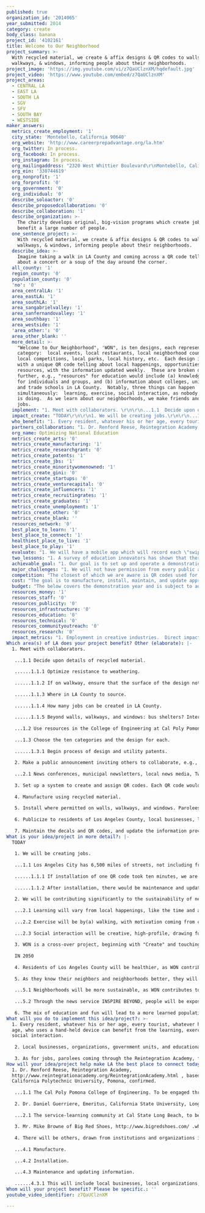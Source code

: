 ```yaml
---
published: true
organization_id: '2014065'
year_submitted: 2014
category: create
body_class: banana
project_id: '4102161'
title: Welcome to Our Neighborhood
project_summary: >-
  With recycled material, we create & affix designs & QR codes to walls,
  walkways, & windows, informing people about their neighborhoods.
project_image: 'https://img.youtube.com/vi/z7QaUClznXM/hqdefault.jpg'
project_video: 'https://www.youtube.com/embed/z7QaUClznXM'
project_areas:
  - CENTRAL LA
  - EAST LA
  - SOUTH LA
  - SGV
  - SFV
  - SOUTH BAY
  - WESTSIDE
maker_answers:
  metrics_create_employment: '1'
  city_state: 'Montebello, California 90640'
  org_website: 'http://www.careerprepadvantage.org/la.htm'
  org_twitter: In process.
  org_facebook: In process.
  org_instagram: In process.
  org_mailingaddress: "2320 West Whittier Boulevard\r\nMontebello, California 90640"
  org_ein: '330744619'
  org_nonprofit: '1'
  org_forprofit: '0'
  org_government: '0'
  org_individual: '0'
  describe_soloactor: '0'
  describe_proposedcollaboration: '0'
  describe_collaboration: '1'
  describe_organization: >-
    The charity develops original, big-vision programs which create jobs and
    benefit a large number of people.
  one_sentence_project: >-
    With recycled material, we create & affix designs & QR codes to walls,
    walkways, & windows, informing people about their neighborhoods.
  describe_idea: >-
    Imagine taking a walk in LA County and coming across a QR code telling you
    about a concert or a soup of the day around the corner.
  all_county: '1'
  region_county: '0'
  population_county: '0'
  'no': '0'
  area_centralLA: '1'
  area_eastLA: '1'
  area_southLA: '1'
  area_sangabrielvalley: '1'
  area_sanfernandovalley: '1'
  area_southbay: '1'
  area_westside: '1'
  'area_other:': '0'
  area_other_blank: ''
  more_detail: >-
    "Welcome to Our Neighborhood", 'WON", is ten designs, each representing a
    category:  local events, local restaurants, local neighborhood councils,
    local competitions, local parks, local history, etc.  Each design is matched
    with a unique QR code telling about local happenings, opportunities, and
    resources, with the information updated weekly.  These are broken down even
    further, e.g., "resources" for education would include (a) knowledge games
    for individuals and groups, and (b) information about colleges, universities
    and trade schools in LA County.  Notably, three things can happen
    simultaneously:  learning, exercise, social interaction, as nobody anywhere
    is doing.  As we learn about our neighborhoods, we make friends and create
    jobs.
  implement: "1. Meet with collaborators. \r\n\r\n...1.1  Decide upon details of recycled material. \r\n\r\n......1.1.1  Optimize resistance to weathering.\r\n\r\n......1.1.2  If on walkway, ensure that the surface of the design not be slippery.\r\n\r\n......1.1.3  Where in LA County to source. \r\n\r\n......1.1.4 How many jobs can be created in LA County.\r\n\r\n......1.1.5  Beyond walls, walkways, and windows:  bus shelters?  Interior corridors?  Other appropriate locations?\r\n\r\n...1.2  Use resources in the College of Engineering at Cal Poly Pomona to set up manufacturing process.\r\n \r\n...1.3  Choose the ten categories and the design for each.\r\n\r\n......1.3.1 Begin process of design and utility patents.\r\n\r\n2. Make a public announcement inviting others to collaborate, e.g., local businesses, local organizations, educational institutions, local governments.\r\n\r\n...2.1  News conferences, municipal newsletters, local news media, Twitter, Facebook, Instagram, college and school clubs, etc.\r\n\r\n3. Set up a system to create and assign QR codes.  Each QR code would be unique, enabling the management team to convey and update a unique message.  Yet, a cluster of QR codes, that is, those in the same neighborhood, would have a neighborhood identification marker.\r\n \r\n4. Manufacture using recycled material.\r\n\r\n5. Install where permitted on walls, walkways, and windows.  Parolees graduating from the Reintegration Academy at Cal Poly Pomona will be given jobs, as will others.\r\n\r\n6. Publicize to residents of Los Angeles County, local businesses, local organizations, local governments, others.\r\n\r\n7. Maintain the decals and QR codes, and update the information provided through the QR codes."
  impact_create: "TODAY\r\n\r\n1. We will be creating jobs.\r\n\r\n...1.1  Los Angeles City has 6,500 miles of streets, not including freeways, http://bss.lacity.org/resurfacing/ .  If (a) all of LA County is double that number and (b) QR codes could be put on each side of a street, a hundred feet apart, we would have 1,372,000 QR codes.  Assuming that half of the commercial districts and residential neighborhoods would not want the QR codes, we would have 686,000 QR codes.\r\n\r\n......1.1.1  If installation of one QR code took ten minutes, we are looking at 114,000 hours, approximately 57 full-time jobs over the course of a year.\r\n\r\n......1.1.2  After installation, there would be maintenance and updating of information.  Ten minutes per QR codes per week would necessitate about 6,000,000 hours over a year, creating approximately 3,000 long-term jobs.   \r\n\r\n2. We will be contributing significantly to the sustainability of neighborhoods by making learning, exercise, and social interaction fun.\r\n\r\n...2.1  Learning will vary from local happenings, like the time and address of a farmer's market to classroom priorities, \"STEM on the Street\".\r\n\r\n...2.2  Exercise will be by(a) walking, with motivation coming from clues behind succeeding QR codes leading to an answer, (b) contests where foot or bicycle speed would be essential.\r\n\r\n...2.3  Social interaction will be creative, high-profile, drawing further publicity to WON.  For example, scan a QR code to read \"If you find a person named John in the next ten minutes, you and he get a free ice cream at the Foster's Freeze around the corner\".  The creativity will be tempered by input from safety personnel.\r\n\r\n3. WON is a cross-over project, beginning with \"Create\" and touching upon the other four categories of the LA 2050 competition:  Play, Connect, Live, Learn.\r\n\r\nIN 2050\r\n\r\n4. Residents of Los Angeles County will be healthier, as WON contributes to awareness about local agriculture and health programs.\r\n\r\n5. As they know their neighbors and neighborhoods better, they will collaborate to find solutions to neighborhood issues on a scale much larger than at present.\r\n\r\n...5.1  Neighborhoods will be more sustainable, as WON contributes to local economic sustainability.\r\n\r\n...5.2  Through the news service INSPIRE BEYOND, people will be exposed to solutions to local issues and motivated to act.\r\n\r\n6. The mix of education and fun will lead to a more learned population.\r\n\r\n"
  who_benefit: "1. Every resident, whatever his or her age, every tourist, whatever his or her age, who uses a hand-held device can benefit from the learning, exercise, and social interaction.  \r\n\r\n2. Local businesses, organizations, government units, and educational institutions benefit as their offerings and events become better known.  \r\n\r\n3. As for jobs, parolees coming through the Reintegration Academy, founded by Dr. Renford Reese of California Polytechnic University, Pomona, http://www.reintegrationacademy.org/ReintegrationAcademy.html, prepare for jobs in (a) design, (b) manufacture, (c) presentation, (d) installation, and (e) ongoing maintenance and updating of information."
  partners_collaboration: "1. Dr. Renford Reese, Reintegration Academy, http://www.reintegrationacademy.org/ReintegrationAcademy.html , based at California Polytechnic University, Pomona, confirmed.\r\n\r\n...1.1  The Cal Poly Pomona College of Engineering.  To be engaged through an invitation from Dr. Reese.  Not confirmed.\r\n\r\n2. Dr. Daniel Guerriere, Emeritus, California State University, Long Beach, and William Kelly, M.Ed., the news service INSPIRE BEYOND, through which news emphasizing innovation and a \"can do\" spirit will be brought to the attention of residents in Los Angeles County.  Confirmed.\r\n\r\n...2.1  The service-learning community at Cal State Long Beach, to be engaged through an invitation from Dr. Guerriere.  Not confirmed.\r\n\r\n3. Mr. Mike Browne of  Big Red Shoes, http://www.bigredshoes.com/ .who will have a key role in the design of WON categories.  Confirmed.\r\n\r\n4. There will be others, drawn from institutions and organizations in Los Angeles County.\r\n\r\n...4.1  Manufacture.\r\n\r\n...4.2  Installation.\r\n\r\n...4.3  Maintenance and updating information.\r\n\r\n......4.3.1  This will include local businesses, local organizations, local governments, and others wishing to convey information through the QR codes.  Not confirmed."
  org_name: Optimizing National Education
  metrics_create_arts: '0'
  metrics_create_manufacturing: '1'
  metrics_create_researchgrant: '0'
  metrics_create_patents: '1'
  metrics_create_jbs: '1'
  metrics_create_minoritywomenowned: '1'
  metrics_create_gini: '0'
  metrics_create_startups: '0'
  metrics_create_venturecapital: '0'
  metrics_create_influencers: '1'
  metrics_create_recruitingrates: '1'
  metrics_create_graduates: '1'
  metrics_create_unemployment: '1'
  metrics_create_other: '0'
  metrics_create_blank: ''
  resources_network: '0'
  best_place_to_learn: '1'
  best_place_to_connect: '1'
  healthiest_place_to_live: '1'
  best_place_to_play: '1'
  evaluate: "1. We will have a mobile app which will record each \"swipe\" of a QR code.\r\n\r\n...1.1  There will be a feature of the app which will tell us whether a resident or tourist has followed up on information, e.g., virtually watching a highlight from a lecture at USC and hten commenting.\r\n\r\n2. Measuring the number of jobs directly tied to WON will come from reports from collaborators.\r\n\r\n3. The number of announcements from local businesses, organizations, government units, educational institutions, and others wishing to use the QR codes.\r\n\r\n...3.1  The amount of revenue generated from such announcements."
  two_lessons: "1. A survey of education innovators has shown that there is far more which we could do with technology for public benefit than is now being done.  For example, WON is unique by combining learning, exercise, and social interaction, making the best use of available time, scarce time.  This potentially has a large implication.\r\n\r\n2. High schoolers on \"closed\" campuses are isolated from the residents around the campus.  Friendship, respect, and trust cannot be built, yet should be built so that youth contribute to the sustainability of their neighborhoods."
  achievable_goal: "1. Our goal is to set up and operate a demonstration with 10,000 QR codes in areas of Los Angeles County which could benefit from one or more of \r\n\r\n(a) more exercise,\r\n\r\n(b) more collaboration among neighbors,\r\n\r\n(c) more transactions for local businesses,\r\n\r\n(d) more civic involvement,\r\n\r\n(e) more volunteering with local organizations.\r\n\r\n1.1  the installation of 10,000 QR codes will require one full-time job or, preferably, so that the installation skill be developed, 10 part-time jobs.\r\n\r\n2. Revenue generated during the demonstration will be used to expand toward the goal of approximately 686,000 QR codes installed and updated throughout Los Angeles County.\r\n\r\n...2.1  Reaching the goal will take from three to five years."
  major_challenges: "1. We will not have permission from every public and private property owner, whether residential or business, to install QR codes.  While we have estimated that LA County could take 1,372,000 QR codes, we have based this application on the installation of half that number, 686,000.\r\n\r\n...1.1 WON would succeed as an innovative program if only one percent of the potential were realized.  Understandably, the expectations for the present and for 2050 would be tempered.\r\n\r\n...1.2 On our side is the modest precedent set by McKinney, Texas, http://www.mckinneyonline.com/July-2013/The-QR-Code-Historic-Walking-Tour-of-McKinney/ .  We will be doing bigger and better what McKinney has done.\r\n\r\n2. While there are plastics which endure under a hot sun emitting ultraviolet radiation, we do not know at this point which recyclable material would be used in the manufacture of the QR codes.\r\n\r\n...2.1  The solution will come from engineering faculty and students from one or more campus of the California State University in Los Angeles County:  Northridge, Los Angeles, Pomona, Long Beach, Dominguez Hills."
  competition: "The closest of which we are aware is QR codes used for historical sites, http://www.mckinneyonline.com/July-2013/The-QR-Code-Historic-Walking-Tour-of-McKinney/ .  WON is distinct because of the many categories and the three goals of learning, exercising, and social interaction.\r\n\r\nWhile the scope of a WON utility patent cannot be predicted, there is a chance that a WON patent would have an effect outside of Los Angeles County, meaning more income and jobs into our county."
  cost: "The goal is to manufacture, install, maintain, and update approximately 686,000 designs with QR codes.  The $100,000 will be used to set up, operate, and evaluate a demonstration for one year, specifically the manufacture, installation and operation of 10,000 QR codes.  Revenue, generated for immediate expansion thereafter, will come from\r\n\r\n(a) weekly advertising;  if half of 686,000 QR codes lead to advertising for local businesses and $20 is charged a week for that advertising, there would be an operating budget of up to $6,860,000 per week, sufficient to pay for 3,000 jobs at $2,000 a month per job;\r\n\r\n(b) sponsorships;  designs would include logos where appropriate;  this would cover the manufacture and installation of QR codes, as well as an \"exclusive license\" whereby a sponsor alone would be recognized in a design;  at $50 per year, there would be approximately $1,420,000 more income per month;\r\n\r\n(c) grants remain an option because of WON as an innovation supporting business sustainability, education, exercise, civic participation."
  budget: "The below covers the demonstration year and is subject to adjustment as new priorities arise.\r\n\r\n1. Accounting for the funds will be done by the 501(c)(3) public charity Transcendence, https://www.facebook.com/Transcendence.org .  To file forms and reports, $5,000.  125 hours at $40 per hour.   (This charity is contacted through Dr. Renford Reese, rrreese@csupomona.edu .)\r\n\r\n2. $2,500 for design work by Big Red Shoe.  50 hours at $50 per hour.\r\n\r\n3. $20,000 to create the molds for the first 10,000 QR codes.\r\n\r\n4. $22,500 to manufacture the first 10,000 QR codes.\r\n\r\n5. $34,000 to install the QR codes.  This includes pay of $12 per hour pay and $8 for materials, like epoxy.\r\n\r\n6. $2,500 for INSPIRE BEYOND to prepare inspiring news, e.g., teenage girl invents a medical tool, for transmission to Los Angeles County residents through QR codes.  50 news stories.\r\n\r\n7. $7,500 for project management.  One hour per working day, 250 days, $30 an hour.\r\n\r\n8. $6,000 for announcements directed to demonstration-area residents, businesses, organizations, government units, others.  $20 an hour to hire students and parolees to put the word out.\r\n\r\n"
  resources_money: '1'
  resources_staff: '0'
  resources_publicity: '0'
  resources_infrastructure: '0'
  resources_education: '0'
  resources_technical: '0'
  resources_communityoutreach: '0'
  resources_research: '0'
  impact_metrics: "1. Employment in creative industries.  Direct impact.  Designs for QR codes.  Indirect impact.  Attention to the fine arts.\r\n\r\n2. Concentration of manufacturing activity in LA.  Direct impact.  Using sources in Los Angeles County, the manufacture of designs with QR codes from recycled material.\r\n\r\n3. Patents per capita.  Some design patents and a utility patent for WON.\r\n\r\n4. Jobs per capita.  Estimated 57 short-term jobs, as many as 3,000 long-term jobs.\r\n\r\n5. Minority- and women-owned firms.  Direct impact.  1. Contracting to such firms will be a priority.  2. Advertising for such firms through the QR codes.\r\n\r\n6. Measures of cultural and global economic influence (“soft power”) (Dream Metric).  Direct impact.  1. Delegations come to Los Angeles County to see how WON works.  2. Invitations to speak across America and around the world about WON.\r\n\r\n7. Recruiting and retention rates at local higher education institutions (Dream Metric).  Direct impact.  Through WON jobs.\r\n\r\n8. Percentage of graduates from local higher education institutions that remain in LA County 5 years after graduating (Dream Metric).  Direct impact.  Through WON jobs.\r\n\r\n9. Unemployment rates (and opportunities) for the formerly incarcerated (Dream Metric) .  Direct impact through the Reintegration Academy, http://www.reintegrationacademy.org/ReintegrationAcademy.html ."
Which area(s) of LA does your project benefit? Other (elaborate): |-
  1. Meet with collaborators. 
   
   ...1.1 Decide upon details of recycled material. 
   
   ......1.1.1 Optimize resistance to weathering.
   
   ......1.1.2 If on walkway, ensure that the surface of the design not be slippery.
   
   ......1.1.3 Where in LA County to source. 
   
   ......1.1.4 How many jobs can be created in LA County.
   
   ......1.1.5 Beyond walls, walkways, and windows: bus shelters? Interior corridors? Other appropriate locations?
   
   ...1.2 Use resources in the College of Engineering at Cal Poly Pomona to set up manufacturing process.
    
   ...1.3 Choose the ten categories and the design for each.
   
   ......1.3.1 Begin process of design and utility patents.
   
   2. Make a public announcement inviting others to collaborate, e.g., local businesses, local organizations, educational institutions, local governments.
   
   ...2.1 News conferences, municipal newsletters, local news media, Twitter, Facebook, Instagram, college and school clubs, etc.
   
   3. Set up a system to create and assign QR codes. Each QR code would be unique, enabling the management team to convey and update a unique message. Yet, a cluster of QR codes, that is, those in the same neighborhood, would have a neighborhood identification marker.
    
   4. Manufacture using recycled material.
   
   5. Install where permitted on walls, walkways, and windows. Parolees graduating from the Reintegration Academy at Cal Poly Pomona will be given jobs, as will others.
   
   6. Publicize to residents of Los Angeles County, local businesses, local organizations, local governments, others.
   
   7. Maintain the decals and QR codes, and update the information provided through the QR codes.
What is your idea/project in more detail?: |-
  TODAY
   
   1. We will be creating jobs.
   
   ...1.1 Los Angeles City has 6,500 miles of streets, not including freeways, http://bss.lacity.org/resurfacing/ . If (a) all of LA County is double that number and (b) QR codes could be put on each side of a street, a hundred feet apart, we would have 1,372,000 QR codes. Assuming that half of the commercial districts and residential neighborhoods would not want the QR codes, we would have 686,000 QR codes.
   
   ......1.1.1 If installation of one QR code took ten minutes, we are looking at 114,000 hours, approximately 57 full-time jobs over the course of a year.
   
   ......1.1.2 After installation, there would be maintenance and updating of information. Ten minutes per QR codes per week would necessitate about 6,000,000 hours over a year, creating approximately 3,000 long-term jobs. 
   
   2. We will be contributing significantly to the sustainability of neighborhoods by making learning, exercise, and social interaction fun.
   
   ...2.1 Learning will vary from local happenings, like the time and address of a farmer's market to classroom priorities, "STEM on the Street".
   
   ...2.2 Exercise will be by(a) walking, with motivation coming from clues behind succeeding QR codes leading to an answer, (b) contests where foot or bicycle speed would be essential.
   
   ...2.3 Social interaction will be creative, high-profile, drawing further publicity to WON. For example, scan a QR code to read "If you find a person named John in the next ten minutes, you and he get a free ice cream at the Foster's Freeze around the corner". The creativity will be tempered by input from safety personnel.
   
   3. WON is a cross-over project, beginning with "Create" and touching upon the other four categories of the LA 2050 competition: Play, Connect, Live, Learn.
   
   IN 2050
   
   4. Residents of Los Angeles County will be healthier, as WON contributes to awareness about local agriculture and health programs.
   
   5. As they know their neighbors and neighborhoods better, they will collaborate to find solutions to neighborhood issues on a scale much larger than at present.
   
   ...5.1 Neighborhoods will be more sustainable, as WON contributes to local economic sustainability.
   
   ...5.2 Through the news service INSPIRE BEYOND, people will be exposed to solutions to local issues and motivated to act.
   
   6. The mix of education and fun will lead to a more learned population.
What will you do to implement this idea/project?: >-
  1. Every resident, whatever his or her age, every tourist, whatever his or her
  age, who uses a hand-held device can benefit from the learning, exercise, and
  social interaction. 
   
   2. Local businesses, organizations, government units, and educational institutions benefit as their offerings and events become better known. 
   
   3. As for jobs, parolees coming through the Reintegration Academy, founded by Dr. Renford Reese of California Polytechnic University, Pomona, http://www.reintegrationacademy.org/ReintegrationAcademy.html, prepare for jobs in (a) design, (b) manufacture, (c) presentation, (d) installation, and (e) ongoing maintenance and updating of information.
How will your idea/project help make LA the best place to connect today? In LA2050?: >-
  1. Dr. Renford Reese, Reintegration Academy,
  http://www.reintegrationacademy.org/ReintegrationAcademy.html , based at
  California Polytechnic University, Pomona, confirmed.
   
   ...1.1 The Cal Poly Pomona College of Engineering. To be engaged through an invitation from Dr. Reese. Not confirmed.
   
   2. Dr. Daniel Guerriere, Emeritus, California State University, Long Beach, and William Kelly, M.Ed., the news service INSPIRE BEYOND, through which news emphasizing innovation and a "can do" spirit will be brought to the attention of residents in Los Angeles County. Confirmed.
   
   ...2.1 The service-learning community at Cal State Long Beach, to be engaged through an invitation from Dr. Guerriere. Not confirmed.
   
   3. Mr. Mike Browne of Big Red Shoes, http://www.bigredshoes.com/ .who will have a key role in the design of WON categories. Confirmed.
   
   4. There will be others, drawn from institutions and organizations in Los Angeles County.
   
   ...4.1 Manufacture.
   
   ...4.2 Installation.
   
   ...4.3 Maintenance and updating information.
   
   ......4.3.1 This will include local businesses, local organizations, local governments, and others wishing to convey information through the QR codes. Not confirmed.
Whom will your project benefit? Please be specific.: ''
youtube_video_identifier: z7QaUClznXM

---
```

